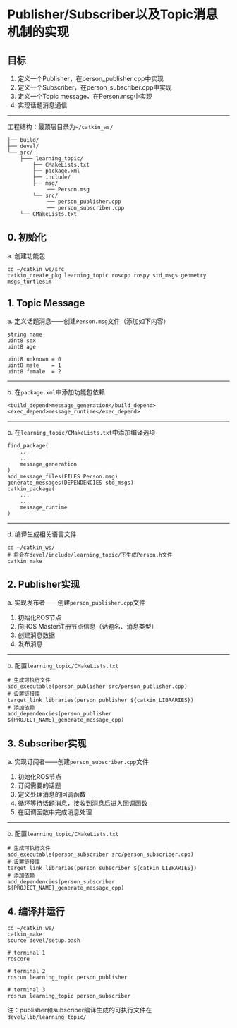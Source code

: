 # Publisher/Subscriber以及Topic消息机制的实现
## 目标
1. 定义一个Publisher，在person_publisher.cpp中实现
2. 定义一个Subscriber，在person_subscriber.cpp中实现
3. 定义一个Topic message，在Person.msg中实现
4. 实现话题消息通信
---
工程结构：最顶层目录为`~/catkin_ws/`
```
├── build/
├── devel/
└── src/
    ├─── learning_topic/
        ├── CMakeLists.txt
        ├── package.xml
        ├── include/
        ├── msg/
            ├── Person.msg
        └── src/
            ├── person_publisher.cpp
            └── person_subscriber.cpp
    └── CMakeLists.txt
```

## 0. 初始化
a. 创建功能包
```
cd ~/catkin_ws/src
catkin_create_pkg learning_topic roscpp rospy std_msgs geometry msgs_turtlesim
```
## 1. Topic Message
a. 定义话题消息——创建`Person.msg`文件（添加如下内容）
```
string name
uint8 sex
uint8 age

uint8 unknown = 0
uint8 male    = 1
uint8 female  = 2
```
---
b. 在`package.xml`中添加功能包依赖
```
<build_depend>message_generation</build_depend>
<exec_depend>message_runtime</exec_depend>
```
---
c. 在`learning_topic/CMakeLists.txt`中添加编译选项
```
find_package(
    ...
    ...
    message_generation
)
add_message_files(FILES Person.msg)
generate_messages(DEPENDENCIES std_msgs)
catkin_package(
    ...
    ...
    message_runtime
)
```
---
d. 编译生成相关语言文件
```
cd ~/catkin_ws/
# 将会在devel/include/learning_topic/下生成Person.h文件
catkin_make
```
## 2. Publisher实现
a. 实现发布者——创建`person_publisher.cpp`文件
1. 初始化ROS节点
2. 向ROS Master注册节点信息（话题名、消息类型）
3. 创建消息数据
4. 发布消息
---
b. 配置`learning_topic/CMakeLists.txt`
```
# 生成可执行文件
add_executable(person_publisher src/person_publisher.cpp)
# 设置链接库
target_link_libraries(person_publisher ${catkin_LIBRARIES})
# 添加依赖
add_dependencies(person_publisher ${PROJECT_NAME}_generate_message_cpp)
```

## 3. Subscriber实现
a. 实现订阅者——创建`person_subscriber.cpp`文件
1. 初始化ROS节点
2. 订阅需要的话题
3. 定义处理消息的回调函数
4. 循环等待话题消息，接收到消息后进入回调函数
5. 在回调函数中完成消息处理
---
b. 配置`learning_topic/CMakeLists.txt`
```
# 生成可执行文件
add_executable(person_subscriber src/person_subscriber.cpp)
# 设置链接库
target_link_libraries(person_subscriber ${catkin_LIBRARIES})
# 添加依赖
add_dependencies(person_subscriber ${PROJECT_NAME}_generate_message_cpp)
```
## 4. 编译并运行

```
cd ~/catkin_ws/
catkin_make
source devel/setup.bash

# terminal 1
roscore

# terminal 2
rosrun learning_topic person_publisher

# terminal 3
rosrun learning_topic person_subscriber
```
注：publisher和subscriber编译生成的可执行文件在`devel/lib/learning_topic/`